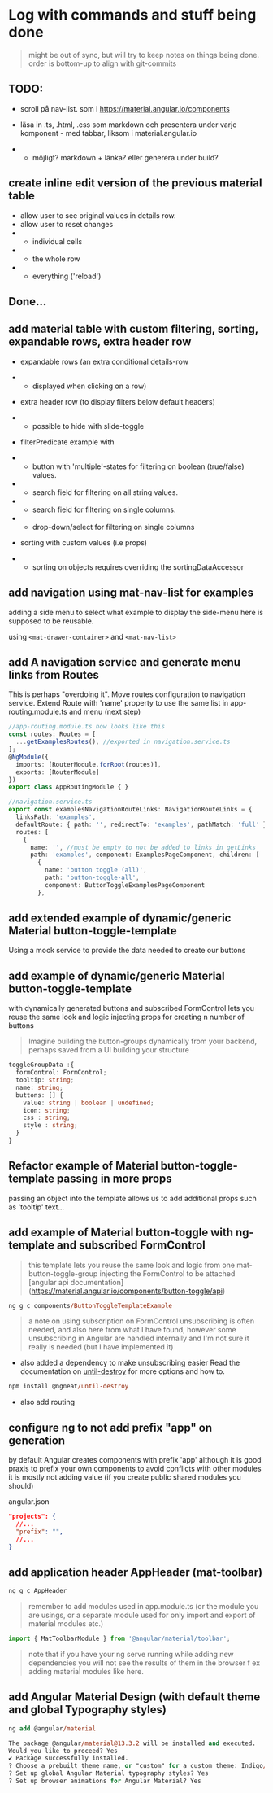 # Log with commands and stuff being done
> might be out of sync, but will try to keep notes on things being done.
> order is bottom-up to align with git-commits 


## TODO: 
- scroll på nav-list. som i https://material.angular.io/components 

- läsa in .ts, .html, .css som markdown och presentera under varje komponent - med tabbar, liksom i material.angular.io 
- - möjligt? markdown + länka? eller generera under build?


## create inline edit version of the previous material table
- allow user to see original values in details row. 
- allow user to reset changes 
- - individual cells 
- - the whole row
- - everything ('reload')

## Done...

## add material table with custom filtering, sorting, expandable rows, extra header row
- expandable rows (an extra conditional details-row
- - displayed when clicking on a row)
- extra header row (to display filters below default headers)
- - possible to hide with slide-toggle

- filterPredicate example with
- - button with 'multiple'-states for filtering on boolean (true/false) values.
- - search field for filtering on all string values.
- - search field for filtering on single columns.
- - drop-down/select for filtering on single columns
- sorting with custom values (i.e props) 
- - sorting on objects requires overriding the sortingDataAccessor
## add navigation using mat-nav-list for examples

adding a side menu to select what example to display the side-menu here is supposed to be reusable.

using `<mat-drawer-container>` and `<mat-nav-list>`

## add A navigation service and generate menu links from Routes
 This is perhaps "overdoing it".
 Move routes configuration to navigation service.
 Extend Route with 'name' property to use the same list in app-routing.module.ts and menu (next step)


```ts 
//app-routing.module.ts now looks like this
const routes: Routes = [  
  ...getExamplesRoutes(), //exported in navigation.service.ts
];
@NgModule({
  imports: [RouterModule.forRoot(routes)],
  exports: [RouterModule]
})
export class AppRoutingModule { }
```

```ts
//navigation.service.ts
export const examplesNavigationRouteLinks: NavigationRouteLinks = {
  linksPath: 'examples',
  defaultRoute: { path: '', redirectTo: 'examples', pathMatch: 'full' },
  routes: [
    {
      name: '', //must be empty to not be added to links in getLinks
      path: 'examples', component: ExamplesPageComponent, children: [
        {
          name: 'button toggle (all)',
          path: 'button-toggle-all',
          component: ButtonToggleExamplesPageComponent
        },
```


## add extended example of dynamic/generic Material button-toggle-template
Using a mock service to provide the data needed to create our buttons


## add example of dynamic/generic Material button-toggle-template
with dynamically generated buttons and subscribed FormControl
lets you reuse the same look and logic 
injecting props for creating n number of buttons
> Imagine building the button-groups dynamically from your backend,
> perhaps saved from a UI building your structure

```ts
toggleGroupData :{
  formControl: FormControl;
  tooltip: string;
  name: string;
  buttons: [] {
    value: string | boolean | undefined;
    icon: string;
    css : string;
    style : string;
  }
}
```

## Refactor example of Material button-toggle-template passing in more props
passing an object into the template allows us to add additional props
such as 'tooltip' text...

## add example of Material button-toggle with ng-template and subscribed FormControl
> this template lets you reuse the same look and logic from one mat-button-toggle-group
> injecting the FormControl to be attached
[angular api documentation] (https://material.angular.io/components/button-toggle/api)

```ps
ng g c components/ButtonToggleTemplateExample
```
> a note on using subscription on FormControl 
> unsubscribing is often needed, and also here from what I have found, 
> however some unsubscribing in Angular are handled internally and I'm not sure it really is needed (but I have implemented it)

- also added a dependency  to make unsubscribing easier
Read the documentation on [until-destroy](https://github.com/ngneat/until-destroy) for more options and how to.
```ps
npm install @ngneat/until-destroy
```
- also add routing

## configure ng to not add prefix "app" on generation
by default Angular creates components with prefix 'app'
although it is good praxis to prefix your own components 
to avoid conflicts with other modules it is mostly not adding value
(if you create public shared modules you should)

angular.json
```json
"projects": {
  //...
  "prefix": "",
  //...
}
```

## add application header AppHeader (mat-toolbar)
 ```ps
 ng g c AppHeader
 ```

> remember to add modules used in app.module.ts (or the module you are usings, or a separate module used for only import and export of material modules etc.)
```ts
import { MatToolbarModule } from '@angular/material/toolbar';
```
> note that if you have your ng serve running while adding new dependencies you will not see the results of them in the browser
> f ex adding material modules like here. 


## add Angular Material Design (with default theme and global Typography styles)
```ps
ng add @angular/material

The package @angular/material@13.3.2 will be installed and executed.
Would you like to proceed? Yes
✔ Package successfully installed.
? Choose a prebuilt theme name, or "custom" for a custom theme: Indigo/Pink        [ Preview: https://material.angular.io?theme=indigo-pink ]
? Set up global Angular Material typography styles? Yes 
? Set up browser animations for Angular Material? Yes
```

